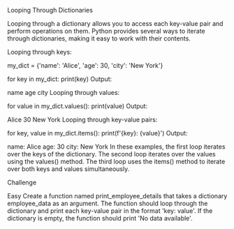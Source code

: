 Looping Through Dictionaries

Looping through a dictionary allows you to access each key-value pair and perform operations on them. Python provides several ways to iterate through dictionaries, making it easy to work with their contents.

Looping through keys:

my_dict = {'name': 'Alice', 'age': 30, 'city': 'New York'}

for key in my_dict:
    print(key)
Output:

name
age
city
Looping through values:

for value in my_dict.values():
    print(value)
Output:

Alice
30
New York
Looping through key-value pairs:

for key, value in my_dict.items():
    print(f'{key}: {value}')
Output:

name: Alice
age: 30
city: New York
In these examples, the first loop iterates over the keys of the dictionary. The second loop iterates over the values using the values() method. The third loop uses the items() method to iterate over both keys and values simultaneously.


Challenge

Easy
Create a function named print_employee_details that takes a dictionary employee_data as an argument. The function should loop through the dictionary and print each key-value pair in the format 'key: value'. If the dictionary is empty, the function should print 'No data available'.
